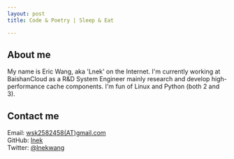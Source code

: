```yaml
---
layout: post
title: Code & Poetry | Sleep & Eat

---
```

## About me    
My name is Eric Wang, aka 'Lnek' on the Internet. I'm currently working at BaishanCloud as a R&D System Engineer mainly research and develop high-performance cache components. I'm fun of Linux and Python (both 2 and 3). 

## Contact me    
Email: [wsk2582458(AT)gmail.com](mailTo:wsk2582458@gmail.com)    
GitHub: [lnek](https://github.com/lnek)    
Twitter: [@lnekwang](https://twitter.com/lnekwang)    


